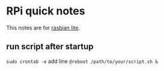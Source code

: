 # RPi quick notes
This notes are for [rasbian lite](https://www.raspberrypi.org/downloads/raspbian/).

## run script after startup
``sudo crontab -e`` add line ``@reboot /path/to/your/script.sh &``

